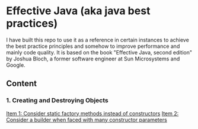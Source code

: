 # Effective Java (aka java best practices)

I have built this repo to use it as a reference in certain instances to achieve the best practice principles
and somehow to improve performance and mainly code quality. It is based on the book "Effective Java, second edition" by Joshua Bloch, 
a former software engineer at Sun Microsystems and Google. 

## Content

### **1. Creating and Destroying Objects**

[Item 1: Consider static factory methods instead of constructors](https://github.com/farruhx/java-best-practices/tree/master/src/item1)
[Item 2: Consider a builder when faced with many constructor parameters](https://github.com/farruhx/java-best-practices/tree/master/src/item2)

 




